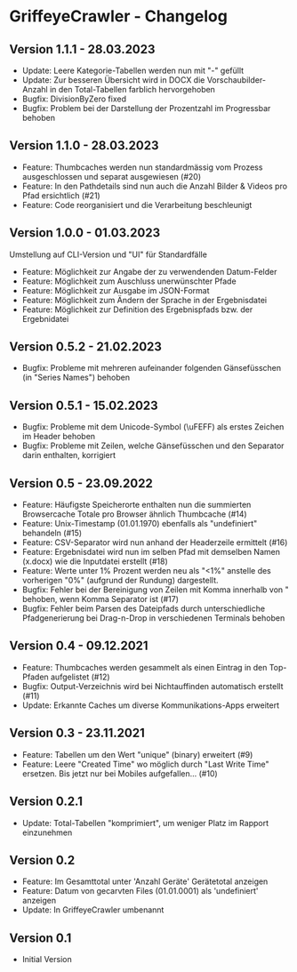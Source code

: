 # GriffeyeCrawler - Changelog

## Version 1.1.1 - 28.03.2023
- Update: Leere Kategorie-Tabellen werden nun mit "-" gefüllt
- Update: Zur besseren Übersicht wird in DOCX die Vorschaubilder-Anzahl in den Total-Tabellen farblich hervorgehoben
- Bugfix: DivisionByZero fixed
- Bugfix: Problem bei der Darstellung der Prozentzahl im Progressbar behoben

## Version 1.1.0 - 28.03.2023
- Feature: Thumbcaches werden nun standardmässig vom Prozess ausgeschlossen und separat ausgewiesen (#20)
- Feature: In den Pathdetails sind nun auch die Anzahl Bilder & Videos pro Pfad ersichtlich (#21)
- Feature: Code reorganisiert und die Verarbeitung beschleunigt

## Version 1.0.0 - 01.03.2023
Umstellung auf CLI-Version und "UI" für Standardfälle
- Feature: Möglichkeit zur Angabe der zu verwendenden Datum-Felder
- Feature: Möglichkeit zum Auschluss unerwünschter Pfade
- Feature: Möglichkeit zur Ausgabe im JSON-Format
- Feature: Möglichkeit zum Ändern der Sprache in der Ergebnisdatei
- Feature: Möglichkeit zur Definition des Ergebnispfads bzw. der Ergebnidatei

## Version 0.5.2 - 21.02.2023
- Bugfix: Probleme mit mehreren aufeinander folgenden Gänsefüsschen (in "Series Names") behoben

## Version 0.5.1 - 15.02.2023
- Bugfix: Probleme mit dem Unicode-Symbol (\uFEFF) als erstes Zeichen im Header behoben
- Bugfix: Probleme mit Zeilen, welche Gänsefüsschen und den Separator darin enthalten, korrigiert

## Version 0.5 - 23.09.2022
- Feature: Häufigste Speicherorte enthalten nun die summierten Browsercache Totale pro Browser ähnlich Thumbcache (#14)
- Feature: Unix-Timestamp (01.01.1970) ebenfalls als "undefiniert" behandeln (#15)
- Feature: CSV-Separator wird nun anhand der Headerzeile ermittelt (#16)
- Feature: Ergebnisdatei wird nun im selben Pfad mit demselben Namen (x.docx) wie die Inputdatei erstellt (#18)
- Feature: Werte unter 1% Prozent werden neu als "<1%" anstelle des vorherigen "0%" (aufgrund der Rundung) dargestellt.
- Bugfix: Fehler bei der Bereinigung von Zeilen mit Komma innerhalb von " behoben, wenn Komma Separator ist  (#17)
- Bugfix: Fehler beim Parsen des Dateipfads durch unterschiedliche Pfadgenerierung bei Drag-n-Drop in verschiedenen Terminals behoben

## Version 0.4 - 09.12.2021
- Feature: Thumbcaches werden gesammelt als einen Eintrag in den Top-Pfaden aufgelistet (#12)
- Bugfix: Output-Verzeichnis wird bei Nichtauffinden automatisch erstellt (#11)
- Update: Erkannte Caches um diverse Kommunikations-Apps erweitert
 
## Version 0.3 - 23.11.2021
- Feature: Tabellen um den Wert "unique" (binary) erweitert (#9)
- Feature: Leere "Created Time" wo möglich durch "Last Write Time" ersetzen. Bis jetzt nur bei Mobiles aufgefallen... (#10)
 
## Version 0.2.1
- Update: Total-Tabellen "komprimiert", um weniger Platz im Rapport einzunehmen

## Version 0.2
- Feature: Im Gesamttotal unter 'Anzahl Geräte' Gerätetotal anzeigen
- Feature: Datum von gecarvten Files (01.01.0001) als 'undefiniert' anzeigen
- Update: In GriffeyeCrawler umbenannt

## Version 0.1
- Initial Version
